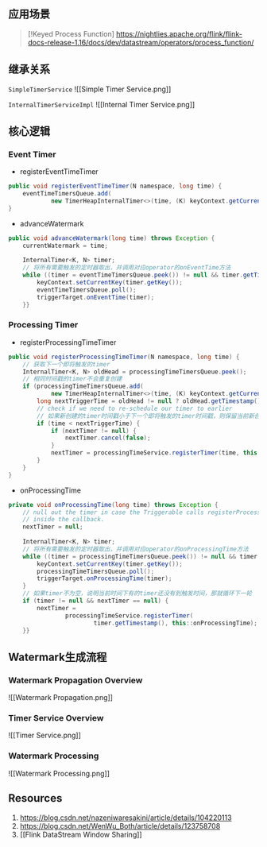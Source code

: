 ## 应用场景

> [!Keyed Process Function]
> https://nightlies.apache.org/flink/flink-docs-release-1.16/docs/dev/datastream/operators/process_function/

## 继承关系
`SimpleTimerService`
![[Simple Timer Service.png]]

`InternalTimerServiceImpl`
![[Internal Timer Service.png]]

## 核心逻辑
### Event Timer
- registerEventTimeTimer
```Java  
public void registerEventTimeTimer(N namespace, long time) {  
    eventTimeTimersQueue.add(  
            new TimerHeapInternalTimer<>(time, (K) keyContext.getCurrentKey(), namespace));  
}
```

- advanceWatermark
```Java
public void advanceWatermark(long time) throws Exception {  
    currentWatermark = time;  
  
    InternalTimer<K, N> timer;  
    // 将所有需要触发的定时器取出，并调用对应operator的onEventTime方法
    while ((timer = eventTimeTimersQueue.peek()) != null && timer.getTimestamp() <= time) {  
        keyContext.setCurrentKey(timer.getKey());  
        eventTimeTimersQueue.poll();  
        triggerTarget.onEventTime(timer);  
    }}
```
### Processing Timer
- registerProcessingTimeTimer
```Java  
public void registerProcessingTimeTimer(N namespace, long time) {  
	// 获取下一个即将触发的timer
    InternalTimer<K, N> oldHead = processingTimeTimersQueue.peek(); 
    // 相同时间戳的timer不会重复创建 
    if (processingTimeTimersQueue.add(  
            new TimerHeapInternalTimer<>(time, (K) keyContext.getCurrentKey(), namespace))) {  
        long nextTriggerTime = oldHead != null ? oldHead.getTimestamp() : Long.MAX_VALUE;  
        // check if we need to re-schedule our timer to earlier
        // 如果新创建的timer时间戳小于下一个即将触发的timer时间戳，则保留当前新创建的timer  
        if (time < nextTriggerTime) {  
            if (nextTimer != null) {  
                nextTimer.cancel(false);  
            }  
            nextTimer = processingTimeService.registerTimer(time, this::onProcessingTime);  
        }  
    }  
}
```

- onProcessingTime
```Java
private void onProcessingTime(long time) throws Exception {  
    // null out the timer in case the Triggerable calls registerProcessingTimeTimer()  
    // inside the callback.    
    nextTimer = null;  
  
    InternalTimer<K, N> timer;  
	// 将所有需要触发的定时器取出，并调用对应operator的onProcessingTime方法
    while ((timer = processingTimeTimersQueue.peek()) != null && timer.getTimestamp() <= time) {  
        keyContext.setCurrentKey(timer.getKey());  
        processingTimeTimersQueue.poll();  
        triggerTarget.onProcessingTime(timer);  
    }  
    // 如果timer不为空，说明当前时间下有的timer还没有到触发时间，那就循环下一轮
    if (timer != null && nextTimer == null) {  
        nextTimer =  
                processingTimeService.registerTimer(  
                        timer.getTimestamp(), this::onProcessingTime);  
    }}
```

## Watermark生成流程
### Watermark Propagation Overview
![[Watermark Propagation.png]]

### Timer Service Overview
![[Timer Service.png]]

### Watermark Processing
![[Watermark Processing.png]]
## Resources
1. https://blog.csdn.net/nazeniwaresakini/article/details/104220113
2. https://blog.csdn.net/WenWu_Both/article/details/123758708
3. [[Flink DataStream Window Sharing]]